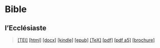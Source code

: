 # Bible
## l’Ecclésiaste

>  <a title="Source XML/TEI" class="mime48 tei" href="https://hurlus.github.io/tei/bible_ecclesiaste.xml">[TEI]</a>  <a title="HTML une page" class="mime48 html" href="https://hurlus.github.io/bible_ecclesiaste/bible_ecclesiaste.html">[html]</a>  <a title="Bureautique (LibreOffice, MS.Word)" class="mime48 docx" href="https://hurlus.github.io/bible_ecclesiaste/bible_ecclesiaste.docx">[docx]</a>  <a title="Amazon.kindle" class="mime48 mobi" href="https://hurlus.github.io/bible_ecclesiaste/bible_ecclesiaste.mobi">[kindle]</a>  <a title="EPUB, pour liseuses et téléphones" class="mime48 epub" href="https://hurlus.github.io/bible_ecclesiaste/bible_ecclesiaste.epub">[epub]</a>  <a title="LaTeX" class="mime48 tex" href="https://hurlus.github.io/bible_ecclesiaste/bible_ecclesiaste.tex">[TeX]</a>  <a title="PDF à imprimer, A4 2 colonnes" class="mime48 pdf" href="https://hurlus.github.io/bible_ecclesiaste/bible_ecclesiaste.pdf">[pdf]</a>  <a title="PDF à lire, A5 une colonne" class="mime48 a5" href="https://hurlus.github.io/bible_ecclesiaste/bible_ecclesiaste_a5.pdf">[pdf a5]</a>  <a title="Brochure à agrafer, pdf imposé pour imprimante recto/verso" class="mime48 brochure" href="https://hurlus.github.io/bible_ecclesiaste/bible_ecclesiaste_brochure.pdf">[brochure]</a> 
